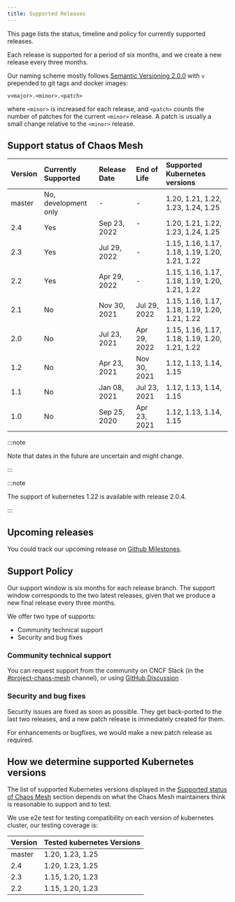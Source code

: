 ```yaml
---
title: Supported Releases
---
```


This page lists the status, timeline and policy for currently supported releases.

Each release is supported for a period of six months, and we create a new release every three months.

Our naming scheme mostly follows [Semantic Versioning 2.0.0](https://semver.org/) with `v` prepended to git tags and docker images:

```plain
v<major>.<minor>.<patch>
```

where `<minor>` is increased for each release, and `<patch>` counts the number of patches for the current `<minor>` release. A patch is usually a small change relative to the `<minor>` release.

## Support status of Chaos Mesh

| Version | Currently Supported  | Release Date | End of Life  | Supported Kubernetes versions                  |
| :------ | :------------------- | :----------- | :----------- | :--------------------------------------------- |
| master  | No, development only | -            | -            | 1.20, 1.21, 1.22, 1.23, 1.24, 1.25             |
| 2.4     | Yes                  | Sep 23, 2022 | -            | 1.20, 1.21, 1.22, 1.23, 1.24, 1.25             |
| 2.3     | Yes                  | Jul 29, 2022 | -            | 1.15, 1.16, 1.17, 1.18, 1.19, 1.20, 1.21, 1.22 |
| 2.2     | Yes                  | Apr 29, 2022 | -            | 1.15, 1.16, 1.17, 1.18, 1.19, 1.20, 1.21, 1.22 |
| 2.1     | No                   | Nov 30, 2021 | Jul 29, 2022 | 1.15, 1.16, 1.17, 1.18, 1.19, 1.20, 1.21, 1.22 |
| 2.0     | No                   | Jul 23, 2021 | Apr 29, 2022 | 1.15, 1.16, 1.17, 1.18, 1.19, 1.20, 1.21, 1.22 |
| 1.2     | No                   | Apr 23, 2021 | Nov 30, 2021 | 1.12, 1.13, 1.14, 1.15                         |
| 1.1     | No                   | Jan 08, 2021 | Jul 23, 2021 | 1.12, 1.13, 1.14, 1.15                         |
| 1.0     | No                   | Sep 25, 2020 | Apr 23, 2021 | 1.12, 1.13, 1.14, 1.15                         |

:::note

Note that dates in the future are uncertain and might change.

:::

:::note

The support of kubernetes 1.22 is available with release 2.0.4.

:::

## Upcoming releases

You could track our upcoming release on [Github Milestones](https://github.com/chaos-mesh/chaos-mesh/milestones).

## Support Policy

Our support window is six months for each release branch. The support window corresponds to the two latest releases, given that we produce a new final release every three months.

We offer two type of supports:

- Community technical support
- Security and bug fixes

### Community technical support

You can request support from the community on CNCF Slack (in the [#project-chaos-mesh](https://cloud-native.slack.com/archives/C0193VAV272) channel), or using [GitHub Discussion](https://github.com/chaos-mesh/chaos-mesh/discussions) .

### Security and bug fixes

Security issues are fixed as soon as possible. They get back-ported to the last two releases, and a new patch release is immediately created for them.

For enhancements or bugfixes, we would make a new patch release as required.

## How we determine supported Kubernetes versions

The list of supported Kubernetes versions displayed in the [Supported status of Chaos Mesh](#support-status-of-chaos-mesh) section depends on what the Chaos Mesh maintainers think is reasonable to support and to test.

We use e2e test for testing compatibility on each version of kubernetes cluster, our testing coverage is:

| Version | Tested kubernetes Versions |
| :------ | :------------------------- |
| master  | 1.20, 1.23, 1.25           |
| 2.4     | 1.20, 1.23, 1.25           |
| 2.3     | 1.15, 1.20, 1.23           |
| 2.2     | 1.15, 1.20, 1.23           |
